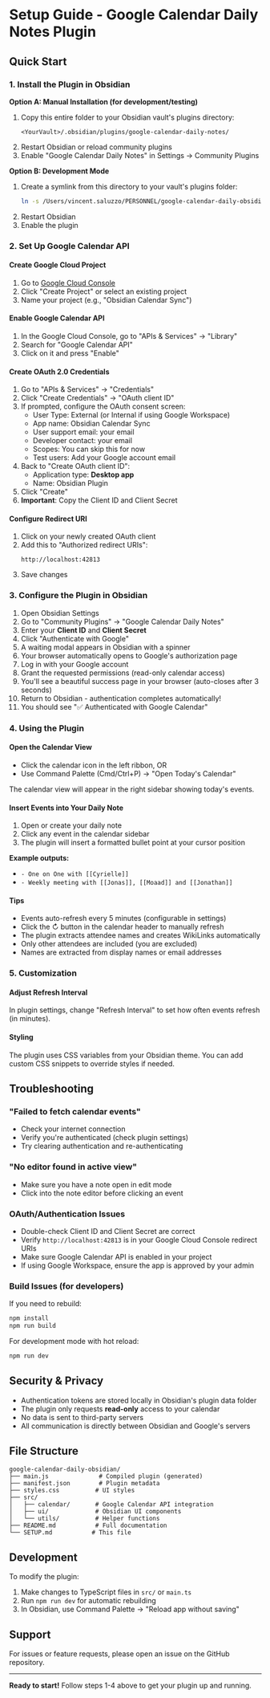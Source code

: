 # Setup Guide - Google Calendar Daily Notes Plugin

## Quick Start

### 1. Install the Plugin in Obsidian

**Option A: Manual Installation (for development/testing)**
1. Copy this entire folder to your Obsidian vault's plugins directory:
   ```
   <YourVault>/.obsidian/plugins/google-calendar-daily-notes/
   ```
2. Restart Obsidian or reload community plugins
3. Enable "Google Calendar Daily Notes" in Settings → Community Plugins

**Option B: Development Mode**
1. Create a symlink from this directory to your vault's plugins folder:
   ```bash
   ln -s /Users/vincent.saluzzo/PERSONNEL/google-calendar-daily-obsidian <YourVault>/.obsidian/plugins/google-calendar-daily-notes
   ```
2. Restart Obsidian
3. Enable the plugin

### 2. Set Up Google Calendar API

#### Create Google Cloud Project

1. Go to [Google Cloud Console](https://console.cloud.google.com/)
2. Click "Create Project" or select an existing project
3. Name your project (e.g., "Obsidian Calendar Sync")

#### Enable Google Calendar API

1. In the Google Cloud Console, go to "APIs & Services" → "Library"
2. Search for "Google Calendar API"
3. Click on it and press "Enable"

#### Create OAuth 2.0 Credentials

1. Go to "APIs & Services" → "Credentials"
2. Click "Create Credentials" → "OAuth client ID"
3. If prompted, configure the OAuth consent screen:
   - User Type: External (or Internal if using Google Workspace)
   - App name: Obsidian Calendar Sync
   - User support email: your email
   - Developer contact: your email
   - Scopes: You can skip this for now
   - Test users: Add your Google account email
4. Back to "Create OAuth client ID":
   - Application type: **Desktop app**
   - Name: Obsidian Plugin
5. Click "Create"
6. **Important**: Copy the Client ID and Client Secret

#### Configure Redirect URI

1. Click on your newly created OAuth client
2. Add this to "Authorized redirect URIs":
   ```
   http://localhost:42813
   ```
3. Save changes

### 3. Configure the Plugin in Obsidian

1. Open Obsidian Settings
2. Go to "Community Plugins" → "Google Calendar Daily Notes"
3. Enter your **Client ID** and **Client Secret**
4. Click "Authenticate with Google"
5. A waiting modal appears in Obsidian with a spinner
6. Your browser automatically opens to Google's authorization page
7. Log in with your Google account
8. Grant the requested permissions (read-only calendar access)
9. You'll see a beautiful success page in your browser (auto-closes after 3 seconds)
10. Return to Obsidian - authentication completes automatically!
11. You should see "✅ Authenticated with Google Calendar"

### 4. Using the Plugin

#### Open the Calendar View

- Click the calendar icon in the left ribbon, OR
- Use Command Palette (Cmd/Ctrl+P) → "Open Today's Calendar"

The calendar view will appear in the right sidebar showing today's events.

#### Insert Events into Your Daily Note

1. Open or create your daily note
2. Click any event in the calendar sidebar
3. The plugin will insert a formatted bullet point at your cursor position

**Example outputs:**
- `- One on One with [[Cyrielle]]`
- `- Weekly meeting with [[Jonas]], [[Moaad]] and [[Jonathan]]`

#### Tips

- Events auto-refresh every 5 minutes (configurable in settings)
- Click the ↻ button in the calendar header to manually refresh
- The plugin extracts attendee names and creates WikiLinks automatically
- Only other attendees are included (you are excluded)
- Names are extracted from display names or email addresses

### 5. Customization

#### Adjust Refresh Interval

In plugin settings, change "Refresh Interval" to set how often events refresh (in minutes).

#### Styling

The plugin uses CSS variables from your Obsidian theme. You can add custom CSS snippets to override styles if needed.

## Troubleshooting

### "Failed to fetch calendar events"

- Check your internet connection
- Verify you're authenticated (check plugin settings)
- Try clearing authentication and re-authenticating

### "No editor found in active view"

- Make sure you have a note open in edit mode
- Click into the note editor before clicking an event

### OAuth/Authentication Issues

- Double-check Client ID and Client Secret are correct
- Verify `http://localhost:42813` is in your Google Cloud Console redirect URIs
- Make sure Google Calendar API is enabled in your project
- If using Google Workspace, ensure the app is approved by your admin

### Build Issues (for developers)

If you need to rebuild:
```bash
npm install
npm run build
```

For development mode with hot reload:
```bash
npm run dev
```

## Security & Privacy

- Authentication tokens are stored locally in Obsidian's plugin data folder
- The plugin only requests **read-only** access to your calendar
- No data is sent to third-party servers
- All communication is directly between Obsidian and Google's servers

## File Structure

```
google-calendar-daily-obsidian/
├── main.js              # Compiled plugin (generated)
├── manifest.json        # Plugin metadata
├── styles.css          # UI styles
├── src/
│   ├── calendar/       # Google Calendar API integration
│   ├── ui/             # Obsidian UI components
│   └── utils/          # Helper functions
├── README.md           # Full documentation
└── SETUP.md           # This file
```

## Development

To modify the plugin:

1. Make changes to TypeScript files in `src/` or `main.ts`
2. Run `npm run dev` for automatic rebuilding
3. In Obsidian, use Command Palette → "Reload app without saving"

## Support

For issues or feature requests, please open an issue on the GitHub repository.

---

**Ready to start!** Follow steps 1-4 above to get your plugin up and running.
